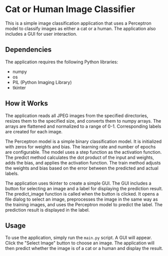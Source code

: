 # Cat or Human Image Classifier

This is a simple image classification application that uses a Perceptron model to classify images as either a cat or a human. The application also includes a GUI for user interaction.

## Dependencies

The application requires the following Python libraries:

- numpy
- os
- PIL (Python Imaging Library)
- tkinter

## How it Works

The application reads all JPEG images from the specified directories, resizes them to the specified size, and converts them to numpy arrays. The arrays are flattened and normalized to a range of 0-1. Corresponding labels are created for each image.

The Perceptron model is a simple binary classification model. It is initialized with zeros for weights and bias. The learning rate and number of epochs are configurable. The model uses a step function as the activation function. The predict method calculates the dot product of the input and weights, adds the bias, and applies the activation function. The train method adjusts the weights and bias based on the error between the predicted and actual labels.

The application uses tkinter to create a simple GUI. The GUI includes a button for selecting an image and a label for displaying the prediction result. The predict_image function is called when the button is clicked. It opens a file dialog to select an image, preprocesses the image in the same way as the training images, and uses the Perceptron model to predict the label. The prediction result is displayed in the label.

## Usage

To use the application, simply run the `main.py` script. A GUI will appear. Click the "Select Image" button to choose an image. The application will then predict whether the image is of a cat or a human and display the result.
